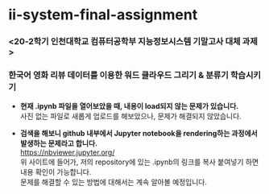 # ii-system-final-assignment

### <20-2학기 인천대학교 컴퓨터공학부 지능정보시스템 기말고사 대체 과제>

### 한국어 영화 리뷰 데이터를 이용한 워드 클라우드 그리기 & 분류기 학습시키기


* **현재 .ipynb 파일을 열어보았을 때, 내용이 load되지 않는 문제가 있습니다.**  
사진 없는 파일로 새롭게 업로드를 해보았으나, 문제가 해결되지 않았습니다.


* **검색을 해보니 github 내부에서 Jupyter notebook을 rendering하는 과정에서 발생하는 문제라고 합니다.**  
https://nbviewer.jupyter.org/  
위 사이트에 들어가, 저의 repository에 있는 .ipynb의 링크를 복사 붙여넣기 하면 내용 확인이 가능합니다.  
문제를 해결할 수 있는 방법에 대해서는 계속 알아볼 예정입니다.

